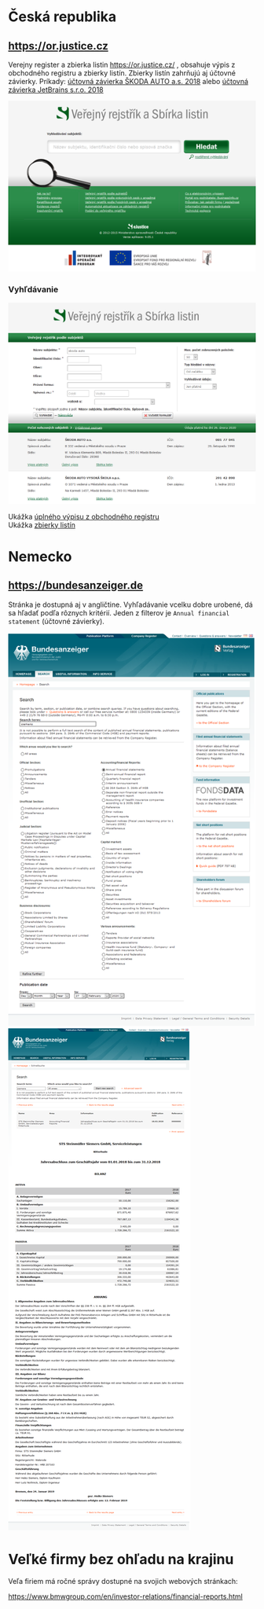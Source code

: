 # Česká republika

## https://or.justice.cz
Verejny register a zbierka listin https://or.justice.cz/ , obsahuje výpis z obchodného registru a zbierky listín. Zbierky listín zahrňujú aj účtovné závierky. Príkady: [účtovná závierka ŠKODA AUTO a.s. 2018](https://or.justice.cz/ias/ui/vypis-sl-detail?dokument=58786641&subjektId=47718&spis=73153) alebo [účtovná závierka JetBrains s.r.o. 2018](https://or.justice.cz/ias/ui/vypis-sl-detail?dokument=59949353&subjektId=540142&spis=171172)

![or.justice.cz](img/justice.cz.png)

### Vyhľdávanie
![or.justice.cz Search](img/justice.cz_search.png)

Ukážka [úplného výpisu z obchodného registru](https://or.justice.cz/ias/ui/rejstrik-firma.vysledky?subjektId=47718&typ=UPLNY)  
Ukážka [zbierky listín](https://or.justice.cz/ias/ui/vypis-sl-firma?subjektId=47718)


# Nemecko

## https://bundesanzeiger.de

Stránka je dostupná aj v angličtine. Vyhľadávanie vcelku dobre urobené, dá sa hľadať podľa rôznych kritérií. Jeden z filterov je `Annual financial statement` (účtovné závierky).

![bundesanzeiger.de search](img/bundesanzeiger.de.png)
![bundesanzeiger.de_siemens siemens](img/bundesanzeiger.de_siemens.png)

# Veľké firmy bez ohľadu na krajinu

Veľa firiem má ročné správy dostupné na svojich webových stránkach:

https://www.bmwgroup.com/en/investor-relations/financial-reports.html